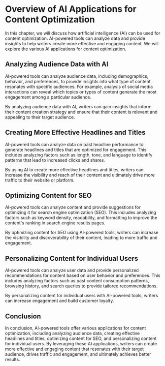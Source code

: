Overview of AI Applications for Content Optimization
==================================================================================================

In this chapter, we will discuss how artificial intelligence (AI) can be used for content optimization. AI-powered tools can analyze data and provide insights to help writers create more effective and engaging content. We will explore the various AI applications for content optimization.

Analyzing Audience Data with AI
-------------------------------

AI-powered tools can analyze audience data, including demographics, behavior, and preferences, to provide insights into what type of content resonates with specific audiences. For example, analysis of social media interactions can reveal which topics or types of content generate the most engagement among a particular audience.

By analyzing audience data with AI, writers can gain insights that inform their content creation strategy and ensure that their content is relevant and appealing to their target audience.

Creating More Effective Headlines and Titles
--------------------------------------------

AI-powered tools can analyze data on past headline performance to generate headlines and titles that are optimized for engagement. This includes analyzing factors such as length, tone, and language to identify patterns that lead to increased clicks and shares.

By using AI to create more effective headlines and titles, writers can increase the visibility and reach of their content and ultimately drive more traffic to their website or platform.

Optimizing Content for SEO
--------------------------

AI-powered tools can analyze content and provide suggestions for optimizing it for search engine optimization (SEO). This includes analyzing factors such as keyword density, readability, and formatting to improve the content's ranking in search engine results pages.

By optimizing content for SEO using AI-powered tools, writers can increase the visibility and discoverability of their content, leading to more traffic and engagement.

Personalizing Content for Individual Users
------------------------------------------

AI-powered tools can analyze user data and provide personalized recommendations for content based on user behavior and preferences. This includes analyzing factors such as past content consumption patterns, browsing history, and search queries to provide tailored recommendations.

By personalizing content for individual users with AI-powered tools, writers can increase engagement and build customer loyalty.

Conclusion
----------

In conclusion, AI-powered tools offer various applications for content optimization, including analyzing audience data, creating effective headlines and titles, optimizing content for SEO, and personalizing content for individual users. By leveraging these AI applications, writers can create more effective and engaging content that resonates with their target audience, drives traffic and engagement, and ultimately achieves better results.


